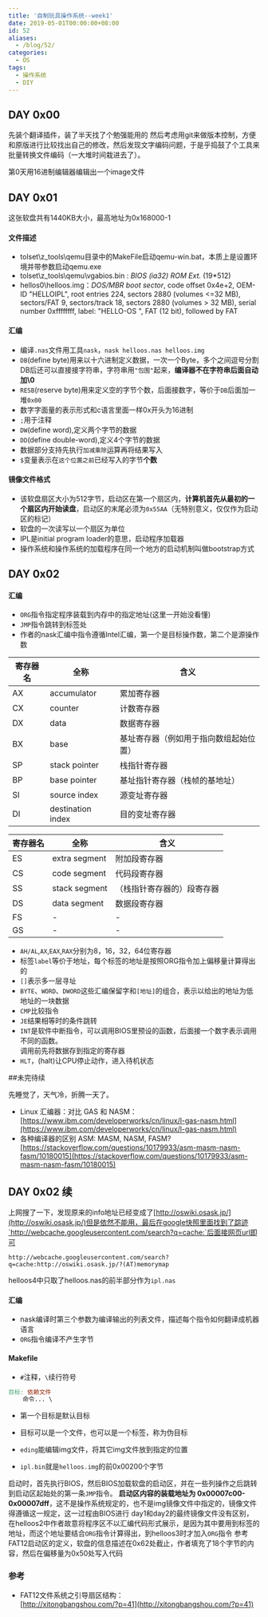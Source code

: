 ```yaml
---
title: '自制玩具操作系统--week1'
date: 2019-05-01T00:00:00+08:00
id: 52
aliases:
  - /blog/52/
categories:
  - OS
tags:
  - 操作系统
  - DIY
---
```


## DAY 0x00
先装个翻译插件，装了半天找了个勉强能用的
然后考虑用git来做版本控制，方便和原版进行比较找出自己的修改，然后发现文字编码问题，于是乎捣鼓了个工具来批量转换文件编码（一大堆时间栽进去了）。

第0天用16进制编辑器编辑出一个image文件

## DAY 0x01

这张软盘共有1440KB大小，最高地址为0x168000-1

#### 文件描述
- tolset\z_tools\qemu目录中的MakeFile启动qemu-win.bat，本质上是设置环境并带参数启动qemu.exe
- tolset\z_tools\qemu\vgabios.bin : *BIOS (ia32) ROM Ext.* (19\*512)
- hellos0\helloos.img：*DOS/MBR boot sector*, code offset 0x4e+2, OEM-ID "HELLOIPL", root entries 224, sectors 2880 (volumes <=32 MB), sectors/FAT 9, sectors/track 18, sectors 2880 (volumes > 32 MB), serial number 0xffffffff, label: "HELLO-OS   ", FAT (12 bit), followed by FAT

#### 汇编
- 编译`.nas`文件用工具`nask`，`nask helloos.nas helloos.img`
- `DB`(define byte)用来以十六进制定义数据，一次一个Byte，多个之间逗号分割  
DB后还可以直接接字符串，字符串用`"包围"`起来，**编译器不在字符串后面自动加\0**
- `RESB`(reserve byte)用来定义空的字节个数，后面接数字，等价于`DB`后面加一堆`0x00`
- 数字字面量的表示形式和c语言里面一样0x开头为16进制
- `;`用于注释
- `DW`(define word),定义两个字节的数据
- `DD`(define double-word),定义4个字节的数据
- 数据部分支持先执行`加减乘除`运算再将结果写入
- `$`变量表示在`这个位置之前`已经写入的字节**个数**

#### 镜像文件格式
- 该软盘扇区大小为512字节，启动区在第一个扇区内，**计算机首先从最初的一个扇区内开始读盘**，启动区的末尾必须为`0x55AA`（无特别意义，仅仅作为启动区的标记）
- 软盘的一次读写以一个扇区为单位
- IPL是initial program loader的意思，启动程序加载器
- 操作系统和操作系统的加载程序在同一个地方的启动机制叫做bootstrap方式


## DAY 0x02

#### 汇编
- `ORG`指令指定程序装载到内存中的指定地址(这里一开始没看懂)
- `JMP`指令跳转到标签处
- 作者的nask汇编中指令遵循Intel汇编，第一个是目标操作数，第二个是源操作数

|寄存器名|全称|含义|
|------|----|---|
|AX|accumulator|累加寄存器|
|CX|counter|计数寄存器|
|DX|data|数据寄存器|
|BX|base|基址寄存器（例如用于指向数组起始位置）|
|SP|stack pointer|栈指针寄存器|
|BP|base pointer|基址指针寄存器（栈帧的基地址）|
|SI|source index|源变址寄存器|
|DI|destination index|目的变址寄存器|

|寄存器名|全称|含义|
|------|----|---|
|ES|extra segment|附加段寄存器|
|CS|code segment|代码段寄存器|
|SS|stack segment|（栈指针寄存器的）段寄存器|
|DS|data segment|数据段寄存器|
|FS|-|-|
|GS|-|-|

- `AH/AL`,`AX`,`EAX`,`RAX`分别为8，16，32，64位寄存器
- 标签`label`等价于地址，每个标签的地址是按照ORG指令加上偏移量计算得出的
- `[]`表示多一层寻址
- `BYTE`、`WORD`、`DWORD`这些汇编保留字和`[地址]`的组合，表示以给出的地址为低地址的一块数据
- `CMP`比较指令
- `JE`结果相等时的条件跳转
- `INT`是软件中断指令，可以调用BIOS里预设的函数，后面接一个数字表示调用不同的函数。  
调用前先将数据存到指定的寄存器
- `HLT`，(halt)让CPU停止动作，进入待机状态

##未完待续

先睡觉了，天气冷，折腾一天了。
- Linux 汇编器：对比 GAS 和 NASM：
[https://www.ibm.com/developerworks/cn/linux/l-gas-nasm.html](https://www.ibm.com/developerworks/cn/linux/l-gas-nasm.html)
- 各种编译器的区别 ASM: MASM, NASM, FASM?
[https://stackoverflow.com/questions/10179933/asm-masm-nasm-fasm/10180015](https://stackoverflow.com/questions/10179933/asm-masm-nasm-fasm/10180015)



## DAY 0x02 续

上网搜了一下，发现原来的info地址已经变成了[http://oswiki.osask.jp/](http://oswiki.osask.jp/)但是依然不能用，最后在google快照里面找到了踪迹`http://webcache.googleusercontent.com/search?q=cache:`后面接网页url即可
```
http://webcache.googleusercontent.com/search?q=cache:http://oswiki.osask.jp/?(AT)memorymap
```

helloos4中只取了helloos.nas的前半部分作为`ipl.nas`

#### 汇编
- nask编译时第三个参数为编译输出的列表文件，描述每个指令如何翻译成机器语言
- `ORG`指令编译不产生字节

#### Makefile
- `#`注释，`\`续行符号

```Makefile
目标: 依赖文件
	命令... \
```

- 第一个目标是默认目标
- 目标可以是一个文件，也可以是一个标签，称为伪目标


- `eding`能编辑img文件，将其它img文件放到指定的位置
- `ipl.bin`就是`helloos.img`的前0x00200个字节

启动时，首先执行BIOS，然后BIOS加载软盘的启动区，并在一些列操作之后跳转到启动区起始处的第一条`JMP`指令。
**启动区内容的装载地址为 0x00007c00-0x00007dff**，这不是操作系统规定的，也不是img镜像文件中指定的，镜像文件得遵循这一规定，这一过程由BIOS进行
day1和day2的最终镜像文件没有区别，在helloos2中作者故意将程序区不以汇编代码形式展示，是因为其中要用到标签的地址，而这个地址要结合`ORG`指令计算得出，到helloos3时才加入`ORG`指令
参考FAT12启动区的定义，软盘的信息描述在0x62处截止，作者填充了18个字节的内容，然后在偏移量为0x50处写入代码


### 参考
- FAT12文件系统之引导扇区结构：\
[http://xitongbangshou.com/?p=41](http://xitongbangshou.com/?p=41)




